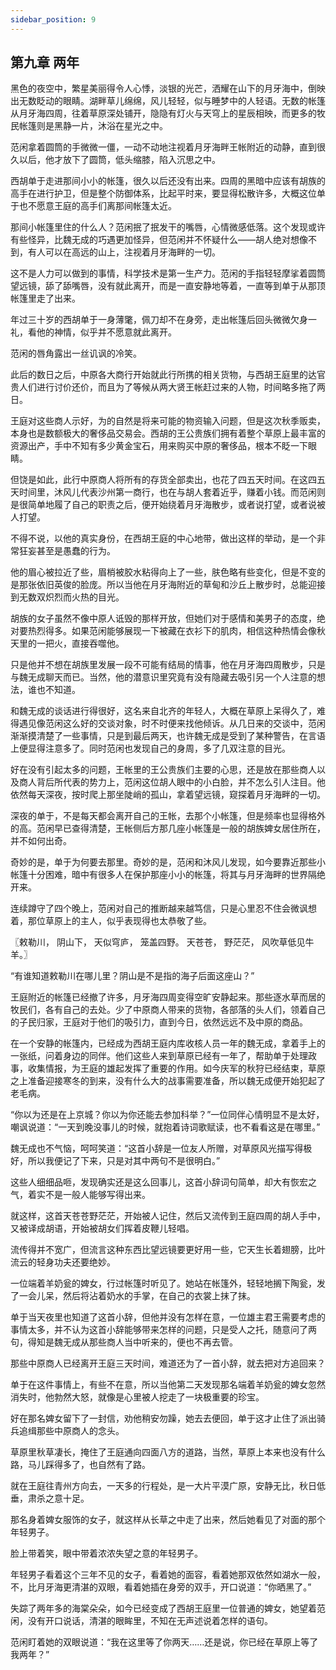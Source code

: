 ```yaml
---
sidebar_position: 9
---
```


## 第九章 **两年**

黑色的夜空中，繁星美丽得令人心悸，淡银的光芒，洒耀在山下的月牙海中，倒映出无数眨动的眼睛。湖畔草儿绵绵，风儿轻轻，似与睡梦中的人轻语。无数的帐篷从月牙海四周，往着草原深处铺开，隐隐有灯火与天穹上的星辰相映，而更多的牧民帐篷则是黑静一片，沐浴在星光之中。

范闲拿着圆筒的手微微一僵，一动不动地注视着月牙海畔王帐附近的动静，直到很久以后，他才放下了圆筒，低头缩膝，陷入沉思之中。

西胡单于走进那间小小的帐篷，很久以后还没有出来。四周的黑暗中应该有胡族的高手在进行护卫，但是整个防御体系，比起平时来，要显得松散许多，大概这位单于也不愿意王庭的高手们离那间帐篷太近。

那间小帐篷里住的什么人？范闲抿了抿发干的嘴唇，心情微感低落。这个发现或许有些怪异，比魏无成的巧遇更加怪异，但范闲并不怀疑什么——胡人绝对想像不到，有人可以在高远的山上，注视着月牙海畔的一切。

这不是人力可以做到的事情，科学技术是第一生产力。范闲的手指轻轻摩挲着圆筒望远镜，舔了舔嘴唇，没有就此离开，而是一直安静地等着，一直等到单于从那顶帐篷里走了出来。

年过三十岁的西胡单于一身薄氅，佩刀却不在身旁，走出帐篷后回头微微欠身一礼，看他的神情，似乎并不愿意就此离开。

范闲的唇角露出一丝讥讽的冷笑。

此后的数日之后，中原各大商行开始就此行所携的相关货物，与西胡王庭里的达官贵人们进行讨价还价，而且为了等候从两大贤王帐赶过来的人物，时间略多拖了两日。

王庭对这些商人示好，为的自然是将来可能的物资输入问题，但是这次秋季贩卖，本身也是数额极大的奢侈品交易会。西胡的王公贵族们拥有着整个草原上最丰富的资源出产，手中不知有多少黄金宝石，用来购买中原的奢侈品，根本不眨一下眼睛。

但饶是如此，此行中原商人将所有的存货全部卖出，也花了四五天时间。在这四五天时间里，沐风儿代表沙州第一商行，也在与胡人套着近乎，赚着小钱。而范闲则是很简单地履了自己的职责之后，便开始绕着月牙海散步，或者说打望，或者说被人打望。

不得不说，以他的真实身份，在西胡王庭的中心地带，做出这样的举动，是一个非常狂妄甚至是愚蠢的行为。

他的眉心被拉近了些，眉梢被胶水粘得向上了一些，肤色略有些变化，但是不变的是那张依旧英俊的脸庞。所以当他在月牙海附近的草甸和沙丘上散步时，总能迎接到无数双炽烈而火热的目光。

胡族的女子虽然不像中原人诋毁的那样开放，但她们对于感情和美男子的态度，绝对要热烈得多。如果范闲能够展现一下被藏在衣衫下的肌肉，相信这种热情会像秋天里的一把火，直接吞噬他。

只是他并不想在胡族里发展一段不可能有结局的情事，他在月牙海四周散步，只是与魏无成聊天而已。当然，他的潜意识里究竟有没有隐藏去吸引另一个人注意的想法，谁也不知道。

和魏无成的谈话进行得很好，这名来自北齐的年轻人，大概在草原上呆得久了，难得遇见像范闲这么好的交谈对象，时不时便来找他倾诉。从几日来的交谈中，范闲渐渐摸清楚了一些事情，只是到最后两天，也许魏无成是受到了某种警告，在言语上便显得注意多了。同时范闲也发现自己的身周，多了几双注意的目光。

好在没有引起太多的问题，王帐里的王公贵族们主要的心思，还是放在那些商人以及商人背后所代表的势力上，范闲这位胡人眼中的小白脸，并不怎么引人注目。他依然每天深夜，按时爬上那坐陡峭的孤山，拿着望远镜，窥探着月牙海畔的一切。

深夜的单于，不是每天都会离开自己的王帐，去那个小帐篷，但是频率也显得格外的高。范闲早已查得清楚，王帐侧后方那几座小帐篷是一般的胡族婢女居住所在，并不如何出奇。

奇妙的是，单于为何要去那里。奇妙的是，范闲和沐风儿发现，如今要靠近那些小帐篷十分困难，暗中有很多人在保护那座小小的帐篷，将其与月牙海畔的世界隔绝开来。

连续蹲守了四个晚上，范闲对自己的推断越来越笃信，只是心里忍不住会微讽想着，那位草原上的主人，似乎表现得也太恭敬了些。

〖敕勒川，
阴山下，
天似穹庐，
笼盖四野。
天苍苍，
野茫茫，
风吹草低见牛羊。〗

“有谁知道敕勒川在哪儿里？阴山是不是指的海子后面这座山？”

王庭附近的帐篷已经撤了许多，月牙海四周变得空旷安静起来。那些逐水草而居的牧民们，各有自己的去处。少了中原商人带来的货物，各部落的头人们，领着自己的子民归家，王庭对于他们的吸引力，直到今日，依然远远不及中原的商品。

在一个安静的帐篷内，已经成为西胡王庭内库收核人员一年的魏无成，拿着手上的一张纸，问着身边的同伴。他们这些人来到草原已经有一年了，帮助单于处理政事，收集情报，为王庭的雄起发挥了重要的作用。如今庆军的秋狩已经结束，草原之上准备迎接寒冬的到来，没有什么大的战事需要准备，所以魏无成便开始犯起了老毛病。

“你以为还是在上京城？你以为你还能去参加科举？”一位同伴心情明显不是太好，嘲讽说道：“一天到晚没事儿的时候，就抱着诗词歌赋读，也不看看这是在哪里。”

魏无成也不气恼，呵呵笑道：“这首小辞是一位友人所赠，对草原风光描写得极好，所以我便记了下来，只是对其中两句不是很明白。”

这些人细细品咂，发现确实还是这么回事儿，这首小辞词句简单，却大有恢宏之气，着实不是一般人能够写得出来。

就这样，这首天苍苍野茫茫，开始被人记住，然后又流传到王庭四周的胡人手中，又被译成胡语，开始被胡女们挥着皮鞭儿轻唱。

流传得并不宽广，但流言这种东西比望远镜要更好用一些，它天生长着翅膀，比叶流云的轻身功夫还要绝妙。

一位端着羊奶瓮的婢女，行过帐篷时听见了。她站在帐篷外，轻轻地搁下陶瓮，发了一会儿呆，然后将沾着奶水的手掌，在自己的衣裳上抹了抹。

单于当天夜里也知道了这首小辞，但他并没有怎样在意，一位雄主君王需要考虑的事情太多，并不认为这首小辞能够带来怎样的问题，只是受人之托，随意问了两句，得知是魏无成从那些商人当中听来的，便也不再去管。

那些中原商人已经离开王庭三天时间，难道还为了一首小辞，就去把对方追回来？

单于在这件事情上，有些不在意，所以当他第二天发现那名端着羊奶瓮的婢女忽然消失时，他勃然大怒，就像是心里被人挖走了一块极重要的珍宝。

好在那名婢女留下了一封信，劝他稍安勿躁，她去去便回，单于这才止住了派出骑兵追缉那些中原商人的念头。

草原里秋草凄长，掩住了王庭通向四面八方的道路，当然，草原上本来也没有什么路，马儿踩得多了，也自然有了路。

就在王庭往青州方向去，一天多的行程处，是一大片平漠广原，安静无比，秋日低垂，肃杀之意十足。

那名身着婢女服饰的女子，就这样从长草之中走了出来，然后她看见了对面的那个年轻男子。

脸上带着笑，眼中带着浓浓失望之意的年轻男子。

年轻男子看着这个三年不见的女子，看着她的面容，看着她那双依然如湖水一般，不，比月牙海更清湛的双眼，看着她插在身旁的双手，开口说道：“你晒黑了。”

失踪了两年多的海棠朵朵，如今已经变成了西胡王庭里一位普通的婢女，她望着范闲，没有开口说话，清湛的眼眸里，不知在无声述说着怎样的语句。

范闲盯着她的双眼说道：“我在这里等了你两天……还是说，你已经在草原上等了我两年？”

